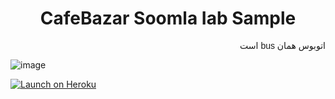 <h1 style='text-align: center;'> CafeBazar Soomla Iab Sample  </h1>


<FONT FACE="Tahoma, sans-serif">

<p style='text-align: right;' dir="rtl" >اتوبوس همان bus است</p>

</FONT>


![image](/Users/Amin/Desktop/1.jpg)


[![Launch on Heroku](https://www.herokucdn.com/deploy/button.png)](https://heroku.com/deploy?template=https://github.com/atmos/camo)
